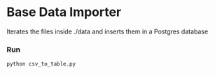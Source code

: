 # Base Data Importer

Iterates the files inside ./data and inserts them in a Postgres database

### Run

```
python csv_to_table.py
```



